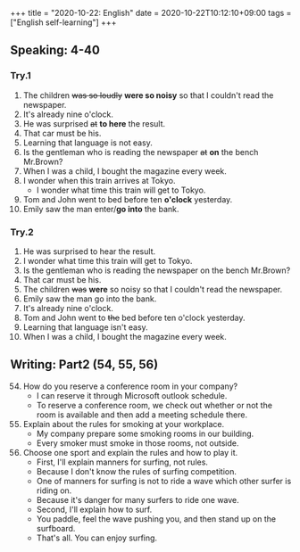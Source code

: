 +++
title =  "2020-10-22: English"
date = 2020-10-22T10:12:10+09:00
tags = ["English self-learning"]
+++

## Speaking: 4-40

### Try.1

1. The children ~~was so loudly~~ **were so noisy** so that I couldn't read the newspaper.
2. It's already nine o'clock.
3. He was surprised ~~at~~ **to here** the result.
4. That car must be his.
5. Learning that language is not easy.
6. Is the gentleman who is reading the newspaper ~~at~~ **on** the bench Mr.Brown?
7. When I was a child, I bought the magazine every week.
8. I wonder when this train arrives at Tokyo.
    - I wonder what time this train will get to Tokyo.
9. Tom and John went to bed before ten **o'clock** yesterday.
10. Emily saw the man enter/**go into** the bank.

### Try.2

1. He was surprised to hear the result.
2. I wonder what time this train will get to Tokyo.
3. Is the gentleman who is reading the newspaper on the bench Mr.Brown?
4. That car must be his.
5. The children ~~was~~ **were** so noisy so that I couldn't read the newspaper.
6. Emily saw the man go into the bank.
7. It's already nine o'clock.
8. Tom and John went to ~~the~~ bed before ten o'clock yesterday.
9. Learning that language isn't easy.
10. When I was a child, I bought the magazine every week.

## Writing: Part2 (54, 55, 56)

54. How do you reserve a conference room in your company?
    - I can reserve it through Microsoft outlook schedule.
    - To reserve a conference room, we check out whether or not the room is available
        and then add a meeting schedule there.
55. Explain about the rules for smoking at your workplace.
    - My company prepare some smoking rooms in our building.
    - Every smoker must smoke in those rooms, not outside.
56. Choose one sport and explain the rules and how to play it.
    - First, I'll explain manners for surfing, not rules.
    - Because I don't know the rules of surfing competition.
    - One of manners for surfing is not to ride a wave which other surfer is riding on.
    - Because it's danger for many surfers to ride one wave.
    - Second, I'll explain how to surf.
    - You paddle, feel the wave pushing you, and then stand up on the surfboard.
    - That's all. You can enjoy surfing.
